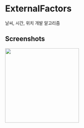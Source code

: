 # ExternalFactors
날씨, 시간, 위치 개발 알고리즘

Screenshots
-----------
<img width="240" src="https://github.com/znoeyes/ExternalFactors/issues/1#issue-625831704">
